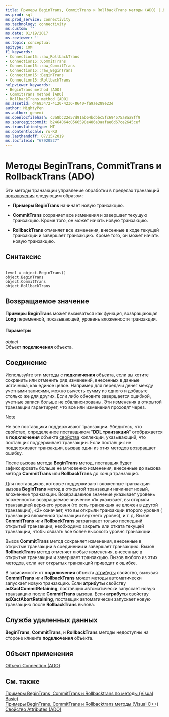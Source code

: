 ```yaml
---
title: Примеры BeginTrans, CommitTrans и RollbackTrans методы (ADO) | Документация Майкрософт
ms.prod: sql
ms.prod_service: connectivity
ms.technology: connectivity
ms.custom: ''
ms.date: 01/19/2017
ms.reviewer: ''
ms.topic: conceptual
apitype: COM
f1_keywords:
- Connection15::raw_RollbackTrans
- Connection15::CommitTrans
- Connection15::raw_CommitTrans
- Connection15::raw_BeginTrans
- Connection15::BeginTrans
- Connection15::RollbackTrans
helpviewer_keywords:
- BeginTrans method [ADO]
- CommitTrans method [ADO]
- RollbackTrans method [ADO]
ms.assetid: d4683472-4120-4236-8640-fa9ae289e23e
author: MightyPen
ms.author: genemi
ms.openlocfilehash: c3a8bc22e57d91ab64bdbbc5fc694575a8aa8ff9
ms.sourcegitcommit: b2464064c0566590e486a3aafae6d67ce2645cef
ms.translationtype: MT
ms.contentlocale: ru-RU
ms.lasthandoff: 07/15/2019
ms.locfileid: "67920527"
---
```

# <a name="begintrans-committrans-and-rollbacktrans-methods-ado"></a>Методы BeginTrans, CommitTrans и RollbackTrans (ADO)
Эти методы транзакции управление обработки в пределах транзакций [подключения](../../../ado/reference/ado-api/connection-object-ado.md) следующим образом:  
  
-   **Примеры BeginTrans** начинает новую транзакцию.  
  
-   **CommitTrans** сохраняет все изменения и завершает текущую транзакцию. Кроме того, он может начать новую транзакцию.  
  
-   **RollbackTrans** отменяет все изменения, внесенные в ходе текущей транзакции и завершает транзакцию. Кроме того, он может начать новую транзакцию.  
  
## <a name="syntax"></a>Синтаксис  
  
```  
  
level = object.BeginTrans()  
object.BeginTrans  
object.CommitTrans  
object.RollbackTrans  
```  
  
## <a name="return-value"></a>Возвращаемое значение  
 **Примеры BeginTrans** может вызываться как функция, возвращающая **Long** переменной, показывающей, уровень вложенности транзакции.  
  
#### <a name="parameters"></a>Параметры  
 *object*  
 Объект **подключения** объекта.  
  
## <a name="connection"></a>Соединение  
 Используйте эти методы с **подключения** объекта, если вы хотите сохранить или отменить ряд изменений, внесенных в данные источника, как единое целое. Например для передачи денег между учетными записями, можно вычесть сумму из одного и добавьте столько же для других. Если либо обновите завершается ошибкой, учетные записи больше не сбалансированы. Эти изменения в открытой транзакции гарантирует, что все или изменения проходят через.  
  
> [!NOTE]
>  Не все поставщики поддерживают транзакции. Убедитесь, что свойство, определенное поставщиком "**DDL транзакций**" отображается в **подключения** объекта [свойства](../../../ado/reference/ado-api/properties-collection-ado.md) коллекции, указывающий, что поставщик поддерживает транзакции. Если поставщик не поддерживает транзакции, вызвав один из этих методов возвращает ошибку.  
  
 После вызова метода **BeginTrans** метод, поставщик будет зафиксировать больше не мгновенно изменения, внесенные до вызова метода **CommitTrans** или **RollbackTrans** до конца транзакция.  
  
 Для поставщиков, которые поддерживают вложенные транзакции вызова **BeginTrans** метод в открытой транзакции начинает новый, вложенные транзакции. Возвращаемое значение указывает уровень вложенности: возвращаемое значение «1» указывает, вы открыли транзакцией верхнего уровня (то есть транзакция не вложен в другой транзакции), «2» означает, что вы открыли транзакции второго уровня ( транзакция вложенной транзакции верхнего уровня), и т. д. Вызов **CommitTrans** или **RollbackTrans** затрагивает только последний открытый транзакции; необходимо закрыть или отката текущей транзакции, чтобы связать все более высокого уровня транзакции.  
  
 Вызов **CommitTrans** метод сохраняет изменения, внесенные в открытые транзакции в соединении и завершает транзакцию. Вызов **RollbackTrans** метод отменяет любые изменения, внесенные в открытые транзакции и завершает транзакцию. Вызов любого из этих методов, если нет открытых транзакций приводит к ошибке.  
  
 В зависимости от **подключения** объекта [атрибуты](../../../ado/reference/ado-api/attributes-property-ado.md) свойство, вызывая **CommitTrans** или **RollbackTrans** может методы автоматически запускает новую транзакцию. Если **атрибуты** свойству **adXactCommitRetaining**, поставщик автоматически запускает новую транзакцию после **CommitTrans** вызова. Если **атрибуты** свойству **adXactAbortRetaining**, поставщик автоматически запускает новую транзакцию после **RollbackTrans** вызова.  
  
## <a name="remote-data-service"></a>Служба удаленных данных  
 **BeginTrans**, **CommitTrans**, и **RollbackTrans** методы недоступны на стороне клиента **подключения** объекта.  
  
## <a name="applies-to"></a>Объект применения  
 [Объект Connection (ADO)](../../../ado/reference/ado-api/connection-object-ado.md)  
  
## <a name="see-also"></a>См. также  
 [Примеры BeginTrans, CommitTrans и Rollbacktrans по методы (Visual Basic)](../../../ado/reference/ado-api/begintrans-committrans-and-rollbacktrans-methods-example-vb.md)   
 [Примеры BeginTrans, CommitTrans и Rollbacktrans методы (Visual C++)](../../../ado/reference/ado-api/begintrans-committrans-and-rollbacktrans-methods-example-vc.md)   
 [Свойство Attributes (ADO)](../../../ado/reference/ado-api/attributes-property-ado.md)
